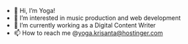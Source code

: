 - 👋 Hi, I’m Yoga!
- 👀 I’m interested in music production and web development
- 🌱 I’m currently working as a Digital Content Writer
- 📫 How to reach me @yoga.krisanta@hostinger.com

<!---
yogakrisanta/yogakrisanta is a ✨ special ✨ repository because its `README.md` (this file) appears on your GitHub profile.
You can click the Preview link to take a look at your changes.
--->
